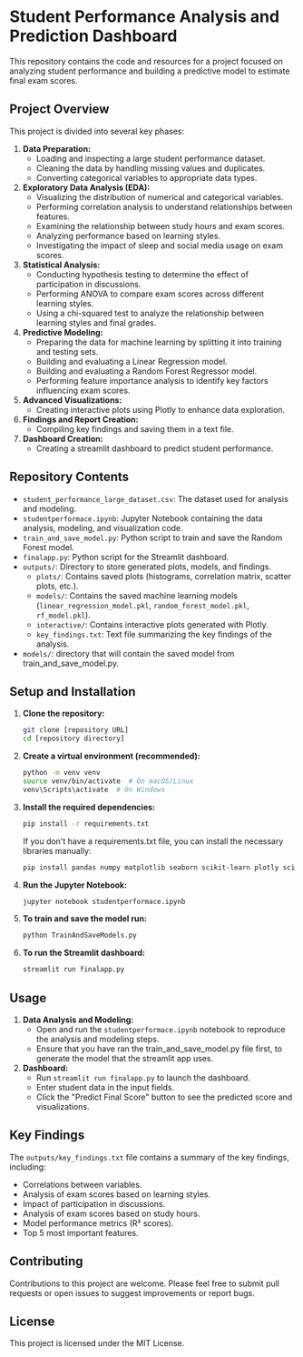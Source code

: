 
# Student Performance Analysis and Prediction Dashboard

This repository contains the code and resources for a project focused on analyzing student performance and building a predictive model to estimate final exam scores.

## Project Overview

This project is divided into several key phases:

1.  **Data Preparation:**
    * Loading and inspecting a large student performance dataset.
    * Cleaning the data by handling missing values and duplicates.
    * Converting categorical variables to appropriate data types.
2.  **Exploratory Data Analysis (EDA):**
    * Visualizing the distribution of numerical and categorical variables.
    * Performing correlation analysis to understand relationships between features.
    * Examining the relationship between study hours and exam scores.
    * Analyzing performance based on learning styles.
    * Investigating the impact of sleep and social media usage on exam scores.
3.  **Statistical Analysis:**
    * Conducting hypothesis testing to determine the effect of participation in discussions.
    * Performing ANOVA to compare exam scores across different learning styles.
    * Using a chi-squared test to analyze the relationship between learning styles and final grades.
4.  **Predictive Modeling:**
    * Preparing the data for machine learning by splitting it into training and testing sets.
    * Building and evaluating a Linear Regression model.
    * Building and evaluating a Random Forest Regressor model.
    * Performing feature importance analysis to identify key factors influencing exam scores.
5.  **Advanced Visualizations:**
    * Creating interactive plots using Plotly to enhance data exploration.
6.  **Findings and Report Creation:**
    * Compiling key findings and saving them in a text file.
7.  **Dashboard Creation:**
    * Creating a streamlit dashboard to predict student performance.

## Repository Contents

* `student_performance_large_dataset.csv`: The dataset used for analysis and modeling.
* `studentperformace.ipynb`: Jupyter Notebook containing the data analysis, modeling, and visualization code.
* `train_and_save_model.py`: Python script to train and save the Random Forest model.
* `finalapp.py`: Python script for the Streamlit dashboard.
* `outputs/`: Directory to store generated plots, models, and findings.
    * `plots/`: Contains saved plots (histograms, correlation matrix, scatter plots, etc.).
    * `models/`: Contains the saved machine learning models (`linear_regression_model.pkl`, `random_forest_model.pkl`, `rf_model.pkl`).
    * `interactive/`: Contains interactive plots generated with Plotly.
    * `key_findings.txt`: Text file summarizing the key findings of the analysis.
* `models/`: directory that will contain the saved model from train_and_save_model.py.

## Setup and Installation

1.  **Clone the repository:**

    ```bash
    git clone [repository URL]
    cd [repository directory]
    ```

2.  **Create a virtual environment (recommended):**

    ```bash
    python -m venv venv
    source venv/bin/activate  # On macOS/Linux
    venv\Scripts\activate  # On Windows
    ```

3.  **Install the required dependencies:**

    ```bash
    pip install -r requirements.txt
    ```

    If you don't have a requirements.txt file, you can install the necessary libraries manually:

    ```bash
    pip install pandas numpy matplotlib seaborn scikit-learn plotly scipy streamlit joblib
    ```

4.  **Run the Jupyter Notebook:**

    ```bash
    jupyter notebook studentperformace.ipynb
    ```

5.  **To train and save the model run:**

    ```bash
    python TrainAndSaveModels.py
    ```

6.  **To run the Streamlit dashboard:**

    ```bash
    streamlit run finalapp.py
    ```

## Usage

1.  **Data Analysis and Modeling:**
    * Open and run the `studentperformace.ipynb` notebook to reproduce the analysis and modeling steps.
    * Ensure that you have ran the train_and_save_model.py file first, to generate the model that the streamlit app uses.
2.  **Dashboard:**
    * Run `streamlit run finalapp.py` to launch the dashboard.
    * Enter student data in the input fields.
    * Click the "Predict Final Score" button to see the predicted score and visualizations.

## Key Findings

The `outputs/key_findings.txt` file contains a summary of the key findings, including:

* Correlations between variables.
* Analysis of exam scores based on learning styles.
* Impact of participation in discussions.
* Analysis of exam scores based on study hours.
* Model performance metrics (R² scores).
* Top 5 most important features.

## Contributing

Contributions to this project are welcome. Please feel free to submit pull requests or open issues to suggest improvements or report bugs.

## License

This project is licensed under the MIT License.
